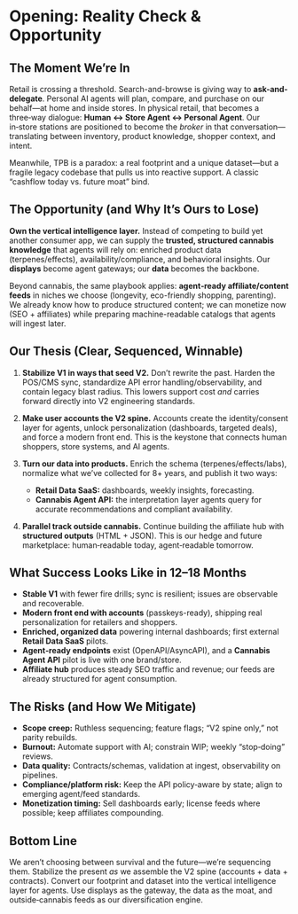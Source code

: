 # Opening: Reality Check & Opportunity

## The Moment We’re In
Retail is crossing a threshold. Search-and-browse is giving way to **ask-and-delegate**. Personal AI agents will plan, compare, and purchase on our behalf—at home and inside stores. In physical retail, that becomes a three‑way dialogue: **Human ↔ Store Agent ↔ Personal Agent**. Our in‑store stations are positioned to become the *broker* in that conversation—translating between inventory, product knowledge, shopper context, and intent.

Meanwhile, TPB is a paradox: a real footprint and a unique dataset—but a fragile legacy codebase that pulls us into reactive support. A classic “cashflow today vs. future moat” bind.

## The Opportunity (and Why It’s Ours to Lose)
**Own the vertical intelligence layer.** Instead of competing to build yet another consumer app, we can supply the **trusted, structured cannabis knowledge** that agents will rely on: enriched product data (terpenes/effects), availability/compliance, and behavioral insights. Our **displays** become agent gateways; our **data** becomes the backbone.

Beyond cannabis, the same playbook applies: **agent‑ready affiliate/content feeds** in niches we choose (longevity, eco-friendly shopping, parenting). We already know how to produce structured content; we can monetize now (SEO + affiliates) while preparing machine-readable catalogs that agents will ingest later.

## Our Thesis (Clear, Sequenced, Winnable)
1) **Stabilize V1 in ways that seed V2.** Don’t rewrite the past. Harden the POS/CMS sync, standardize API error handling/observability, and contain legacy blast radius. This lowers support cost *and* carries forward directly into V2 engineering standards.

2) **Make user accounts the V2 spine.** Accounts create the identity/consent layer for agents, unlock personalization (dashboards, targeted deals), and force a modern front end. This is the keystone that connects human shoppers, store systems, and AI agents.

3) **Turn our data into products.** Enrich the schema (terpenes/effects/labs), normalize what we’ve collected for 8+ years, and publish it two ways:
   - **Retail Data SaaS:** dashboards, weekly insights, forecasting.
   - **Cannabis Agent API:** the interpretation layer agents query for accurate recommendations and compliant availability.

4) **Parallel track outside cannabis.** Continue building the affiliate hub with **structured outputs** (HTML + JSON). This is our hedge and future marketplace: human‑readable today, agent‑readable tomorrow.

## What Success Looks Like in 12–18 Months
- **Stable V1** with fewer fire drills; sync is resilient; issues are observable and recoverable.
- **Modern front end with accounts** (passkeys-ready), shipping real personalization for retailers and shoppers.
- **Enriched, organized data** powering internal dashboards; first external **Retail Data SaaS** pilots.
- **Agent‑ready endpoints** exist (OpenAPI/AsyncAPI), and a **Cannabis Agent API** pilot is live with one brand/store.
- **Affiliate hub** produces steady SEO traffic and revenue; our feeds are already structured for agent consumption.

## The Risks (and How We Mitigate)
- **Scope creep:** Ruthless sequencing; feature flags; “V2 spine only,” not parity rebuilds.
- **Burnout:** Automate support with AI; constrain WIP; weekly “stop‑doing” reviews.
- **Data quality:** Contracts/schemas, validation at ingest, observability on pipelines.
- **Compliance/platform risk:** Keep the API policy‑aware by state; align to emerging agent/feed standards.
- **Monetization timing:** Sell dashboards early; license feeds where possible; keep affiliates compounding.

## Bottom Line
We aren’t choosing between survival and the future—we’re sequencing them. Stabilize the present *as* we assemble the V2 spine (accounts + data + contracts). Convert our footprint and dataset into the vertical intelligence layer for agents. Use displays as the gateway, the data as the moat, and outside‑cannabis feeds as our diversification engine.

